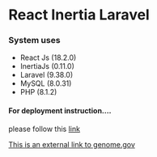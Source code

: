 # React Inertia Laravel

### System uses

-   React Js (18.2.0)
-   InertiaJs (0.11.0)
-   Laravel (9.38.0)
-   MySQL (8.0.31)
-   PHP (8.1.2)

#### For deployment instruction....

please follow this [link](https://bootcamp.laravel.com/deploying)

[This is an external link to genome.gov](https://www.genome.gov/)
